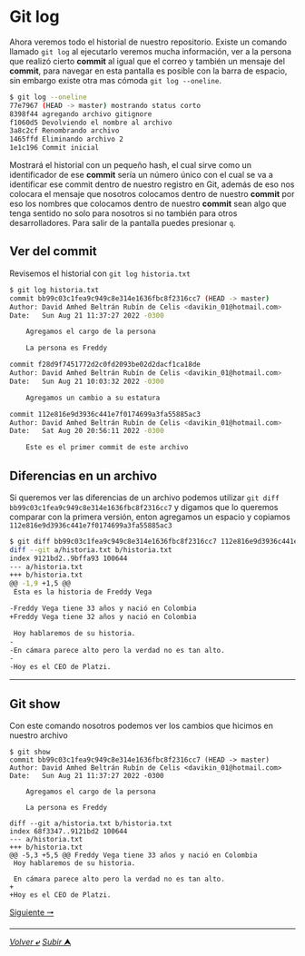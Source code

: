 # Git log
Ahora veremos todo el historial de nuestro repositorio.
Existe un comando llamado `git log` al ejecutarlo veremos mucha información, ver a la persona que realizó cierto **commit** al igual que el correo y también un mensaje del **commit**, para navegar en esta pantalla es posible con la barra de espacio, sin embargo existe otra mas cómoda `git log --oneline`.

~~~Bash
$ git log --oneline
77e7967 (HEAD -> master) mostrando status corto
8398f44 agregando archivo gitignore
f1060d5 Devolviendo el nombre al archivo
3a8c2cf Renombrando archivo
1465ffd Eliminando archivo 2
1e1c196 Commit inicial
~~~
Mostrará el historial con un pequeño hash, el cual sirve como un identificador de ese **commit** sería un número único con el cual se va a identificar ese commit dentro de nuestro registro en Git, además de eso nos colocara el mensaje que nosotros colocamos dentro de nuestro **commit** por eso los nombres que colocamos dentro de nuestro **commit** sean algo que tenga sentido no solo para nosotros si no también para otros desarrolladores.
Para salir de la pantalla puedes presionar `q`.

## Ver del commit

Revisemos el historial con `git log historia.txt`

~~~bash
$ git log historia.txt
commit bb99c03c1fea9c949c8e314e1636fbc8f2316cc7 (HEAD -> master)
Author: David Amhed Beltrán Rubín de Celis <davikin_01@hotmail.com>
Date:   Sun Aug 21 11:37:27 2022 -0300

    Agregamos el cargo de la persona

    La persona es Freddy

commit f28d9f7451772d2c0fd2093be02d2dacf1ca18de
Author: David Amhed Beltrán Rubín de Celis <davikin_01@hotmail.com>
Date:   Sun Aug 21 10:03:32 2022 -0300

    Agregamos un cambio a su estatura

commit 112e816e9d3936c441e7f0174699a3fa55885ac3
Author: David Amhed Beltrán Rubín de Celis <davikin_01@hotmail.com>
Date:   Sat Aug 20 20:56:11 2022 -0300

    Este es el primer commit de este archivo
~~~
## Diferencias en un archivo

Si queremos ver las diferencias de un archivo podemos utilizar `git diff bb99c03c1fea9c949c8e314e1636fbc8f2316cc7` y digamos que lo queremos comparar con la primera versión, enton agregamos un espacio y copiamos `112e816e9d3936c441e7f0174699a3fa55885ac3`

~~~Bash
$ git diff bb99c03c1fea9c949c8e314e1636fbc8f2316cc7 112e816e9d3936c441e7f0174699a3fa55885ac3
diff --git a/historia.txt b/historia.txt
index 9121bd2..9bffa93 100644
--- a/historia.txt
+++ b/historia.txt
@@ -1,9 +1,5 @@
 Esta es la historia de Freddy Vega

-Freddy Vega tiene 33 años y nació en Colombia
+Freddy Vega tiene 32 años y nació en Colombia

 Hoy hablaremos de su historia.
-
-En cámara parece alto pero la verdad no es tan alto.
-
-Hoy es el CEO de Platzi.
~~~
---
## Git show

Con este comando nosotros podemos ver los cambios que hicimos en nuestro archivo

~~~
$ git show
commit bb99c03c1fea9c949c8e314e1636fbc8f2316cc7 (HEAD -> master)
Author: David Amhed Beltrán Rubín de Celis <davikin_01@hotmail.com>
Date:   Sun Aug 21 11:37:27 2022 -0300

    Agregamos el cargo de la persona

    La persona es Freddy

diff --git a/historia.txt b/historia.txt
index 68f3347..9121bd2 100644
--- a/historia.txt
+++ b/historia.txt
@@ -5,3 +5,5 @@ Freddy Vega tiene 33 años y nació en Colombia
 Hoy hablaremos de su historia.

 En cámara parece alto pero la verdad no es tan alto.
+
+Hoy es el CEO de Platzi.
~~~

[Siguiente **&#129042;**](011_Ramas_Branch.md "Branch o ramas en Git")

---
[*Volver* **&ldca;**](README.md "Ir a Readme") [*Subir* **&#11165;**](# "Ir al título")

